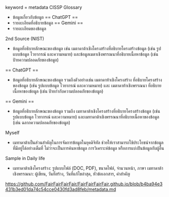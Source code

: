 keyword = metadata
CISSP Glossary
- ข้อมูลเกี่ยวกับข้อมูล
== ChatGPT ==
- รายละเอียดที่อธิบายข้อมูล
== Gemini ==
- รายละเอียดของข้อมูล

2nd Source (NIST)
- ข้อมูลที่อธิบายลักษณะของข้อมูล เช่น เมตาดาต้าเชิงโครงสร้างที่อธิบายโครงสร้างข้อมูล (เช่น รูปแบบข้อมูล ไวยากรณ์ และความหมาย) และข้อมูลเมตาเชิงพรรณนาที่อธิบายเนื้อหาข้อมูล (เช่น ป้ายความปลอดภัยของข้อมูล)
  
== ChatGPT ==

- ข้อมูลที่อธิบายลักษณะของข้อมูล รวมถึงตัวอย่างเช่น เมตาดาท้าเชิงโครงสร้าง ที่อธิบายโครงสร้างของข้อมูล (เช่น รูปแบบข้อมูล ไวยากรณ์ และความหมาย) และ เมตาดาท้าเชิงพรรณนา ที่อธิบายเนื้อหาของข้อมูล (เช่น ป้ายกำกับความปลอดภัยของข้อมูล)
  
== Gemini ==

- ข้อมูลที่อธิบายลักษณะของข้อมูล รวมถึง เมทาดาต้าเชิงโครงสร้างที่อธิบายโครงสร้างข้อมูล (เช่น รูปแบบข้อมูล ไวยากรณ์ และความหมาย) และเมทาดาต้าเชิงพรรณนาที่อธิบายเนื้อหาของข้อมูล (เช่น ฉลากความปลอดภัยของข้อมูล)

Myself
- เมทาดาต้าเป็นส่วนสำคัญในการจัดการข้อมูลในยุคดิจิทัล ช่วยให้เราสามารถใช้ประโยชน์จากข้อมูลที่มีอยู่ได้อย่างเต็มที่ ไม่ว่าจะเป็นการค้นหาข้อมูล การวิเคราะห์ข้อมูล หรือการแบ่งปันข้อมูลกับผู้อื่น

Sample in Daily life
- เมทาดาต้าเชิงโครงสร้าง: รูปแบบไฟล์ (DOC, PDF), ขนาดไฟล์, จำนวนหน้า, ภาษา
เมทาดาต้าเชิงพรรณนา: ผู้เขียน, วันที่สร้าง, วันที่แก้ไขล่าสุด, หัวข้อเอกสาร, คำสำคัญ

https://github.com/FairFairFairFair/FairFairFairFair.github.io/blob/b4ba94e3431b3ed01da74c54cce0430fd3ad8feb/metadata.md
